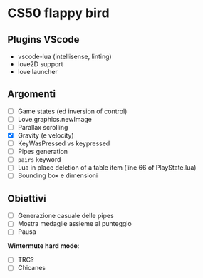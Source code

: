 # CS50 flappy bird

## Plugins VScode
- vscode-lua (intellisense, linting)
- love2D support
- love launcher

## Argomenti 
- [ ] Game states (ed inversion of control)
- [ ] Love.graphics.newImage
- [ ] Parallax scrolling
- [x] Gravity (e velocity)
- [ ] KeyWasPressed vs keypressed
- [ ] Pipes generation
- [ ] `pairs` keyword
- [ ] Lua in place deletion of a table item (line 66 of  PlayState.lua)
- [ ] Bounding box e dimensioni

## Obiettivi
- [ ] Generazione casuale delle pipes
- [ ] Mostra medaglie assieme al punteggio
- [ ] Pausa

**Wintermute hard mode**:
- [ ] TRC?
- [ ] Chicanes